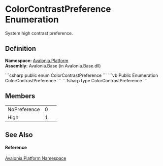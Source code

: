 # ColorContrastPreference Enumeration


System high contrast preference.



## Definition
**Namespace:** <a href="N_Avalonia_Platform">Avalonia.Platform</a>  
**Assembly:** Avalonia.Base (in Avalonia.Base.dll)

<Tabs groupId="api-code-preview">
<TabItem value="csharp" label="C#">
```csharp
public enum ColorContrastPreference
```
</TabItem>
<TabItem value="vb" label="VB">
```vb
Public Enumeration ColorContrastPreference
```
</TabItem>
<TabItem value="fsharp" label="F#">
```fsharp
type ColorContrastPreference
```
</TabItem>
</Tabs>



## Members
<table>
<tr>
<td>NoPreference</td>
<td>0</td>
<td> </td>
</tr>
<tr>
<td>High</td>
<td>1</td>
<td> </td>
</tr>
</table>

## See Also


#### Reference
<a href="N_Avalonia_Platform">Avalonia.Platform Namespace</a>  

